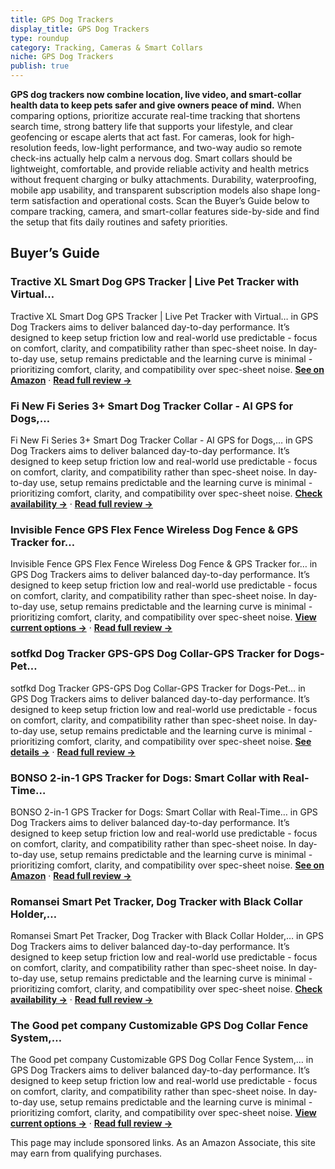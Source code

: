 ```yaml
---
title: GPS Dog Trackers
display_title: GPS Dog Trackers
type: roundup
category: Tracking, Cameras & Smart Collars
niche: GPS Dog Trackers
publish: true
---
```


<p><strong>GPS dog trackers now combine location, live video, and smart-collar health data to keep pets safer and give owners peace of mind.</strong> When comparing options, prioritize accurate real-time tracking that shortens search time, strong battery life that supports your lifestyle, and clear geofencing or escape alerts that act fast. For cameras, look for high-resolution feeds, low-light performance, and two-way audio so remote check-ins actually help calm a nervous dog. Smart collars should be lightweight, comfortable, and provide reliable activity and health metrics without frequent charging or bulky attachments. Durability, waterproofing, mobile app usability, and transparent subscription models also shape long-term satisfaction and operational costs. Scan the Buyer’s Guide below to compare tracking, camera, and smart-collar features side-by-side and find the setup that fits daily routines and safety priorities.</p>

<h2>Buyer’s Guide</h2>
<h3>Tractive XL Smart Dog GPS Tracker | Live Pet Tracker with Virtual…</h3>
<p>Tractive XL Smart Dog GPS Tracker | Live Pet Tracker with Virtual… in GPS Dog Trackers aims to deliver balanced day-to-day performance. It’s designed to keep setup friction low and real-world use predictable - focus on comfort, clarity, and compatibility rather than spec-sheet noise. In day-to-day use, setup remains predictable and the learning curve is minimal - prioritizing comfort, clarity, and compatibility over spec-sheet noise. <a href="https://amzn.to/3WEalEr" target="_blank" rel="nofollow sponsored noopener noopener" target="_blank"><strong>See on Amazon</strong></a> · <a href="/reviews/tractive-xl-smart-dog-gps-tracker-live-pet-tracker-with-virtual-fence-v-b2bf42da/"><strong>Read full review &rarr;</strong></a></p>
<h3>Fi New Fi Series 3+ Smart Dog Tracker Collar  -  AI GPS for Dogs,…</h3>
<p>Fi New Fi Series 3+ Smart Dog Tracker Collar  -  AI GPS for Dogs,… in GPS Dog Trackers aims to deliver balanced day-to-day performance. It’s designed to keep setup friction low and real-world use predictable - focus on comfort, clarity, and compatibility rather than spec-sheet noise. In day-to-day use, setup remains predictable and the learning curve is minimal - prioritizing comfort, clarity, and compatibility over spec-sheet noise. <a href="https://amzn.to/4nbrikL" target="_blank" rel="nofollow sponsored noopener noopener" target="_blank"><strong>Check availability &rarr;</strong></a> · <a href="/reviews/fi-new-fi-series-3-smart-dog-tracker-collar-ai-gps-for-dogs-health-beha-c95e52a4/"><strong>Read full review &rarr;</strong></a></p>
<h3>Invisible Fence GPS Flex Fence Wireless Dog Fence & GPS Tracker for…</h3>
<p>Invisible Fence GPS Flex Fence Wireless Dog Fence & GPS Tracker for… in GPS Dog Trackers aims to deliver balanced day-to-day performance. It’s designed to keep setup friction low and real-world use predictable - focus on comfort, clarity, and compatibility rather than spec-sheet noise. In day-to-day use, setup remains predictable and the learning curve is minimal - prioritizing comfort, clarity, and compatibility over spec-sheet noise. <a href="https://amzn.to/3W4k6f7" target="_blank" rel="nofollow sponsored noopener noopener" target="_blank"><strong>View current options &rarr;</strong></a> · <a href="/reviews/invisible-fence-gps-flex-fence-wireless-dog-fence-gps-tracker-for-dogs-407602ad/"><strong>Read full review &rarr;</strong></a></p>
<h3>sotfkd Dog Tracker GPS-GPS Dog Collar-GPS Tracker for Dogs-Pet…</h3>
<p>sotfkd Dog Tracker GPS-GPS Dog Collar-GPS Tracker for Dogs-Pet… in GPS Dog Trackers aims to deliver balanced day-to-day performance. It’s designed to keep setup friction low and real-world use predictable - focus on comfort, clarity, and compatibility rather than spec-sheet noise. In day-to-day use, setup remains predictable and the learning curve is minimal - prioritizing comfort, clarity, and compatibility over spec-sheet noise. <a href="https://amzn.to/46SZ5dt" target="_blank" rel="nofollow sponsored noopener noopener" target="_blank"><strong>See details &rarr;</strong></a> · <a href="/reviews/sotfkd-dog-tracker-gps-gps-dog-collar-gps-tracker-for-dogs-pet-tracker-3b776588/"><strong>Read full review &rarr;</strong></a></p>
<h3>BONSO 2-in-1 GPS Tracker for Dogs: Smart Collar with Real-Time…</h3>
<p>BONSO 2-in-1 GPS Tracker for Dogs: Smart Collar with Real-Time… in GPS Dog Trackers aims to deliver balanced day-to-day performance. It’s designed to keep setup friction low and real-world use predictable - focus on comfort, clarity, and compatibility rather than spec-sheet noise. In day-to-day use, setup remains predictable and the learning curve is minimal - prioritizing comfort, clarity, and compatibility over spec-sheet noise. <a href="https://amzn.to/47seFwL" target="_blank" rel="nofollow sponsored noopener noopener" target="_blank"><strong>See on Amazon</strong></a> · <a href="/reviews/bonso-2-in-1-gps-tracker-for-dogs-smart-collar-with-real-time-location-afefff1e/"><strong>Read full review &rarr;</strong></a></p>
<h3>Romansei Smart Pet Tracker, Dog Tracker with Black Collar Holder,…</h3>
<p>Romansei Smart Pet Tracker, Dog Tracker with Black Collar Holder,… in GPS Dog Trackers aims to deliver balanced day-to-day performance. It’s designed to keep setup friction low and real-world use predictable - focus on comfort, clarity, and compatibility rather than spec-sheet noise. In day-to-day use, setup remains predictable and the learning curve is minimal - prioritizing comfort, clarity, and compatibility over spec-sheet noise. <a href="https://amzn.to/42DuIFu" target="_blank" rel="nofollow sponsored noopener noopener" target="_blank"><strong>Check availability &rarr;</strong></a> · <a href="/reviews/romansei-smart-pet-tracker-dog-tracker-with-black-collar-holder-smart-t-681f1fa5/"><strong>Read full review &rarr;</strong></a></p>
<h3>The Good pet company Customizable GPS Dog Collar Fence System,…</h3>
<p>The Good pet company Customizable GPS Dog Collar Fence System,… in GPS Dog Trackers aims to deliver balanced day-to-day performance. It’s designed to keep setup friction low and real-world use predictable - focus on comfort, clarity, and compatibility rather than spec-sheet noise. In day-to-day use, setup remains predictable and the learning curve is minimal - prioritizing comfort, clarity, and compatibility over spec-sheet noise. <a href="https://amzn.to/4nU6LSU" target="_blank" rel="nofollow sponsored noopener noopener" target="_blank"><strong>View current options &rarr;</strong></a> · <a href="/reviews/the-good-pet-company-customizable-gps-dog-collar-fence-system-waterproo-395ea5f1/"><strong>Read full review &rarr;</strong></a></p>
<aside class="disclosure">This page may include sponsored links. As an Amazon Associate, this site may earn from qualifying purchases.</aside>
